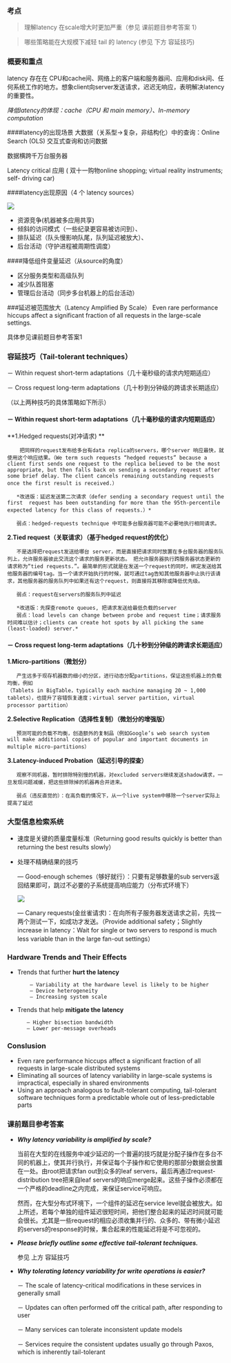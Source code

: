 

### 考点
>理解latency 在scale增大时更加严重（参见 课前题目参考答案 1）

>哪些策略能在大规模下减轻 tail 的  latency (参见 下方 容延技巧)


### 概要和重点
latency 存在在 CPU和cache间、网络上的客户端和服务器间、应用和disk间、任何系统工作的地方。想象client向server发送请求，迟迟无响应，表明解决latency的重要性。

*降低latency的体现：cache（CPU 和 main memory）、In-memory computation*

####latency的出现场景
  大数据（关系型->复杂，非结构化）中的查询：Online Search (OLS) 交互式查询和访问数据
  
  数据横跨千万台服务器
  
  Latency critical 应用 ( 双十一购物online shopping;
  virtual reality instruments;
  self- driving car) 


####latency出现原因（4 个 latency sources）

![](img/11-1.png)

- 资源竞争(机器被多应用共享)
- 倾斜的访问模式（一些纪录更容易被访问到）、
- 排队延迟（队头慢影响队尾，队列延迟被放大）、
- 后台活动（守护进程被周期性调度）

####降低组件变量延迟（从source的角度）

- 区分服务类型和高级队列
- 减少队首阻塞
- 管理后台活动（同步多台机器上的后台活动）

###延迟被范围放大（Latency Amplified By Scale）
Even rare performance hiccups affect a significant fraction of all requests in the large-scale settings.

具体参见课前题目参考答案1

### 容延技巧（Tail-tolerant techniques） 
 
 － Within request short-term adaptations（几十毫秒级的请求内短期适应）
 
 － Cross request long-term adaptations（几十秒到分钟级的跨请求长期适应）
 
 （以上两种技巧的具体策略如下所示）

#### **－ Within request short-term adaptations（几十毫秒级的请求内短期适应）**


**1.Hedged requests(对冲请求)
**
  
        把同样的request发布给多台有data replica的servers，哪个server 响应最快，就使用这个响应结果。（We term such requests “hedged requests” because a client first sends one request to the replica believed to be the most appropriate, but then falls back on sending a secondary request after some brief delay. The client cancels remaining outstanding requests once the first result is received.）
  
       *改进版：延迟发送第二次请求（defer sending a secondary request until the first  request has been outstanding for more than the 95th-percentile expected latency for this class of requests.）*
  
       弱点：hedged-requests technique 中可能多台服务器可能不必要地执行相同请求。  

**2.Tied request（关联请求）（基于hedged request的优化）**

       不是选择把request发送给哪台 server，而是直接把请求同时放置在多台服务器的服务队列上，允许服务器彼此交流这个请求的服务更新状态。 把允许服务器执行跨服务器状态更新的请求称为“tied requests.”。最简单的形式就是在发送一个request的同时，绑定发送给其他服务器的编号tag。当一个请求开始执行的时候，就可通过tag告知其他服务器中止执行该请求，其他服务器的服务队列中如果还有这个request，则直接将其移除或降低优先级。
     
       弱点：request在servers的服务队列中延迟 
  
       *改进版：先探查remote queues, 把请求发送给最低负载的server
       弱点：load levels can change between probe and request time；请求服务时间难以估计；clients can create hot spots by all picking the same (least-loaded) server.*

#### **－ Cross request long-term adaptations（几十秒到分钟级的跨请求长期适应）**

**1.Micro-partitions（微划分）**


       产生远多于现存机器数的细小的分区，进行动态分配partitions，保证这些机器上的负载均衡，例如
    （Tablets in BigTable，typically each machine managing 20 ~ 1,000 tablets），也提升了容错恢复速度；virtual server partition, virtual processor partition）
    
**2.Selective Replication（选择性复制）（微划分的增强版）**

       预测可能的负载不均衡，创造额外的复制品（例如Google’s web search system will make additional copies of popular and important documents in multiple micro-partitions）

**3.Latency-induced Probation（延迟引导的探查）**

       观察不同机器，暂时排除特别慢的机器，对excluded servers继续发送shadow请求，一旦发现问题减缓，把这些排除掉的机器再合并进来。
        
       弱点（违反直觉的）：在高负载的情况下，从一个live system中移除一个server实际上提高了延迟
       

### 大型信息检索系统

- 速度是关键的质量度量标准（Returning good results quickly is better than returning the best results slowly）

            
- 处理不精确结果的技巧  

    — Good-enough schemes（够好就行）：只要有足够数量的sub servers返回结果即可，跳过不必要的子系统提高响应能力（分布式环境下）
                    
   ![](img/11-2.png)
   
    — Canary requests(金丝雀请求)：在向所有子服务器发送请求之前，先找一两个测试一下，如成功才发送。（Provide additional safety；Slightly increase in latency：Wait for single or two servers to respond is much less variable than in the large fan-out settings）

### Hardware Trends and Their Effects

- Trends that further **hurt the latency**

          — Variability at the hardware level is likely to be higher
          — Device heterogeneity
          — Increasing system scale

- Trends that help **mitigate the latency**

         — Higher bisection bandwidth
         — Lower per-message overheads
         
### Conslusion

- Even rare performance hiccups affect a significant fraction of all requests in large-scale distributed systems
- Eliminating all sources of latency variability in large-scale systems is impractical, especially in shared environments
- Using an approach analogous to fault-tolerant computing, tail-tolerant software techniques form a predictable whole out of less-predictable parts
                            
### 课前题目参考答案

* ***Why latency variability is amplified by scale?***

   当前在大型的在线服务中减少延迟的一个普遍的技巧就是分配子操作在多台不同的机器上，使其并行执行，并保证每个子操作和它使用的那部分数据会放置在一处。由root把请求fan out到众多的leaf servers，最后再通过request-distribution tree把来自leaf servers的响应merge起来。这些子操作必须都在一个严格的deadline之内完成，来保证service可响应。
   
   然而，在大型分布式环境下，一个组件的延迟在service level就会被放大。如上所述，若每个单独的组件延迟很短时间，把他们整合起来的延迟时间就可能会很长。尤其是一些request的相应必须收集并行的、众多的、带有微小延迟的servers的response的时候，集合起来的性能延迟将是不可忽视的。
 
* ***Please briefly outline some effective tail-tolerant techniques.***

  参见  上方  容延技巧

* ***Why tolerating latency variability for write operations is easier?***
  
  － The scale of latency-critical modifications in these services in generally small
  
  － Updates can often performed off the critical path, after responding to user
  
  － Many services can tolerate inconsistent update models
  
  － Services require the consistent updates usually go through Paxos, which is inherently tail-tolerant
